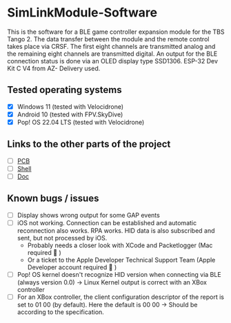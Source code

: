 # SimLinkModule-Software

This is the software for a BLE game controller expansion module for the TBS Tango 2. The data transfer between the module and the remote control takes place via CRSF. The first eight channels are transmitted analog and the remaining eight channels are transmitted digital. An output for the BLE connection status is done via an OLED display type SSD1306. ESP-32 Dev Kit C V4 from AZ- Delivery used.

## Tested operating systems
- [x] Windows 11 (tested with Velocidrone)
- [x] Android 10 (tested with FPV.SkyDive)
- [x] Pop! OS 22.04 LTS (tested with Velocidrone)

## Links to the other parts of the project
- [ ] [PCB](https://github.com/SimLinkModule/PCB)
- [ ] [Shell](https://github.com/SimLinkModule/Shell)
- [ ] [Doc](https://github.com/SimLinkModule/documentation)

## Known bugs / issues
- [ ] Display shows wrong output for some GAP events
- [ ] iOS not working. Connection can be established and automatic reconnection also works. RPA works. HID data is also subscribed and sent, but not processed by iOS.
    - Probably needs a closer look with XCode and Packetlogger (Mac required :thinking: )
    - Or a ticket to the Apple Developer Technical Support Team (Apple Developer account required :thinking: )
- [ ] Pop! OS kernel doesn't recognize HID version when connecting via BLE (always version 0.0) &rarr; Linux Kernel output is correct with an XBox controller
- [ ] For an XBox controller, the client configuration descriptor of the report is set to 01 00 (by default). Here the default is 00 00 &rarr; Should be according to the specification.
